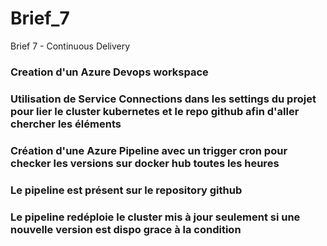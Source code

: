 # Brief_7
Brief 7 - Continuous Delivery

### Creation d'un Azure Devops workspace

### Utilisation de Service Connections dans les settings du projet pour lier le cluster kubernetes et le repo github afin d'aller chercher les éléments

### Création d'une Azure Pipeline avec un trigger cron pour checker les versions sur docker hub toutes les heures

### Le pipeline est présent sur le repository github

### Le pipeline redéploie le cluster mis à jour seulement si une nouvelle version est dispo grace à la condition
